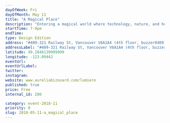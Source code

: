 ```yaml
---
dayOfWeek: Fri
dayOfMonth: May 11
title: "A Magical Place"
description: "Entering a magical world where technology, nature, and human beings meet. Dive into a world of light designed to deliver a message of positive impact and immerse your senses in colourful visuals and relaxing music."
startTime: 7-9pm
endTime: 
type: Design Edition
address: "#409-321 Railway St, Vancouver V6A1A4 (4th floor, buzzer0409), Vancouver, BC, Canada"
addressLabel: "#409-321 Railway St, Vancouver V6A1A4 (4th floor, buzzer0409)"
latitude: 49.2846139999999
longitude: -123.09442
eventUrl: 
eventUrlLabel: 
twitter: 
instagram: 
website: www.aureliabizouard.com/lumiere
published: true
price: Free
internal_id: 280

category: event-2018-11
priority: 0
slug: 2018-05-11-a_magical_place
---
```

